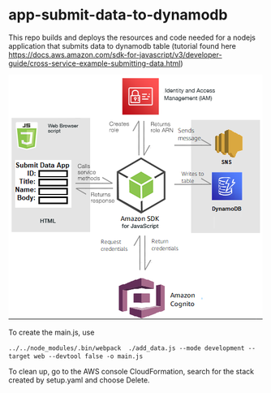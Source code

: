 # app-submit-data-to-dynamodb

This repo builds and deploys the resources and code needed for a nodejs application that submits data to dynamodb table (tutorial found here https://docs.aws.amazon.com/sdk-for-javascript/v3/developer-guide/cross-service-example-submitting-data.html)

![Repo Logo](tests/repo-logo.png)

To create the main.js, use

    ../../node_modules/.bin/webpack  ./add_data.js --mode development --target web --devtool false -o main.js

To clean up, go to the AWS console CloudFormation, search for the stack created by setup.yaml and choose Delete.
